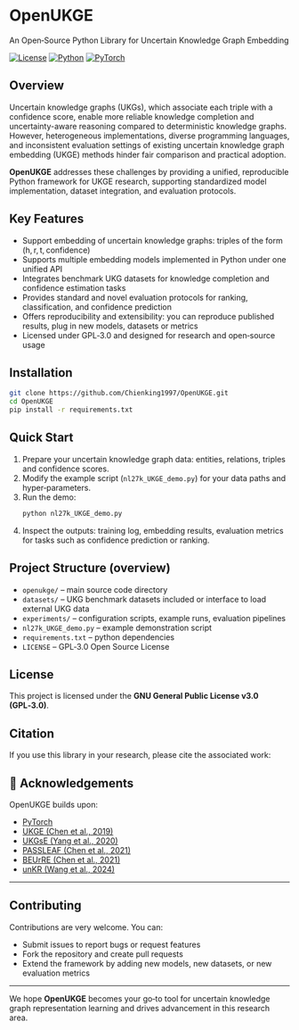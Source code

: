 # OpenUKGE  
An Open‑Source Python Library for Uncertain Knowledge Graph Embedding

[![License](https://img.shields.io/badge/license-GPL--3.0-blue.svg)](LICENSE)
[![Python](https://img.shields.io/badge/python-3.8%2B-green.svg)](https://www.python.org/)
[![PyTorch](https://img.shields.io/badge/PyTorch-%E2%9D%A4-red?logo=pytorch)](https://pytorch.org/)

## Overview  
Uncertain knowledge graphs (UKGs), which associate each triple with a confidence score, enable more reliable knowledge completion and uncertainty-aware reasoning compared to deterministic knowledge graphs. However, heterogeneous implementations, diverse programming languages, and inconsistent evaluation settings of existing uncertain knowledge graph embedding (UKGE) methods hinder fair comparison and practical adoption.

**OpenUKGE** addresses these challenges by providing a unified, reproducible Python framework for UKGE research, supporting standardized model implementation, dataset integration, and evaluation protocols.

## Key Features  
- Support embedding of uncertain knowledge graphs: triples of the form (h, r, t, confidence)  
- Supports multiple embedding models implemented in Python under one unified API  
- Integrates benchmark UKG datasets for knowledge completion and confidence estimation tasks  
- Provides standard and novel evaluation protocols for ranking, classification, and confidence prediction  
- Offers reproducibility and extensibility: you can reproduce published results, plug in new models, datasets or metrics  
- Licensed under GPL‑3.0 and designed for research and open‑source usage  

## Installation  
```bash
git clone https://github.com/Chienking1997/OpenUKGE.git  
cd OpenUKGE  
pip install -r requirements.txt  
```

## Quick Start  
1. Prepare your uncertain knowledge graph data: entities, relations, triples and confidence scores.  
2. Modify the example script (`nl27k_UKGE_demo.py`) for your data paths and hyper‑parameters.  
3. Run the demo:  
   ```bash
   python nl27k_UKGE_demo.py
   ```
4. Inspect the outputs: training log, embedding results, evaluation metrics for tasks such as confidence prediction or ranking.  

## Project Structure (overview)  
- `openukge/` – main source code directory  
- `datasets/` – UKG benchmark datasets included or interface to load external UKG data  
- `experiments/` – configuration scripts, example runs, evaluation pipelines  
- `nl27k_UKGE_demo.py` – example demonstration script  
- `requirements.txt` – python dependencies  
- `LICENSE` – GPL‑3.0 Open Source License  

## License  
This project is licensed under the **GNU General Public License v3.0 (GPL‑3.0)**.

## Citation  
If you use this library in your research, please cite the associated work:  

## 🤝 Acknowledgements

OpenUKGE builds upon:
- [PyTorch](https://pytorch.org/) 
- [UKGE (Chen et al., 2019)](https://github.com/stasl0217/UKGE)
- [UKGsE (Yang et al., 2020)](https://github.com/ShihanYang/UKGsE)
- [PASSLEAF (Chen et al., 2021)](https://github.com/Franklyncc/PASSLEAF)
- [BEUrRE (Chen et al., 2021)](https://github.com/stasl0217/beurre)
- [unKR (Wang et al., 2024)](https://github.com/seucoin/unKR)


---

## Contributing  
Contributions are very welcome. You can:  
- Submit issues to report bugs or request features  
- Fork the repository and create pull requests  
- Extend the framework by adding new models, new datasets, or new evaluation metrics  

---

We hope **OpenUKGE** becomes your go‑to tool for uncertain knowledge graph representation learning and drives advancement in this research area.
